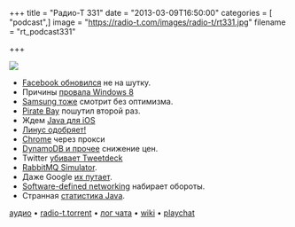 +++
title = "Радио-Т 331"
date = "2013-03-09T16:50:00"
categories = [ "podcast",]
image = "https://radio-t.com/images/radio-t/rt331.jpg"
filename = "rt_podcast331"

+++

![](https://radio-t.com/images/radio-t/rt331.jpg)

* [Facebook обновился](http://www.bbc.co.uk/news/technology-21698765) не на шутку.
* Причины [провала Windows 8](http://www.zdnet.com/five-reasons-why-windows-8-has-failed-7000012104/)
* [Samsung тоже](http://allthingsd.com/20130308/windows-8-no-better-than-vista-says-samsung-exec/) смотрит без оптимизма.
* [Pirate Bay](http://arstechnica.com/tech-policy/2013/03/fake-headline-of-the-day-the-pirate-bay-moves-to-north-korea/) пошутил второй раз.
* Ждем [Java для iOS](http://www.javaworld.com/javaworld/jw-03-2013/130305-gosling-sees-potential-for-java-ios-in-static-jni.html)
* [Линус одобряет!](http://www.theregister.co.uk/2013/03/05/torvalds_may_adopt_google_chromebook/)
* [Chrome](http://news.cnet.com/8301-1023_3-57572977-93/chrome-for-android-gets-server-accelerated-browsing/) через прокси
* [DynamoDB и прочее](http://www.allthingsdistributed.com/2013/03/dynamodb-one-year-later.html) снижение цен.
* Twitter [убивает Tweetdeck](http://readwrite.com/2013/03/04/twitter-kills-off-tweetdeck-may-2013)
* [RabbitMQ Simulator](http://blogs.vmware.com/vfabric/2013/03/introducing-the-rabbitmq-simulator-video-open-source-bits.html).
* Даже Google [их путает](http://thenextweb.com/shareables/2013/03/02/even-google-cant-remember-that-the-samsung-chromebook-isnt-a-macbook-air/).
* [Software-defined networking](http://www.zdnet.com/software-defined-networking-virtualizations-last-mile-7000012181/) набирает обороты.
* Странная [статистика Java](http://plumbr.eu/blog/most-popular-java-environments).

[аудио](https://cdn.radio-t.com/rt_podcast331.mp3) • [radio-t.torrent](https://cdn.radio-t.com/torrents/rt_podcast331.mp3.torrent) • [лог чата](http://chat.radio-t.com/logs/radio-t-331.html) • [wiki](http://wiki.radio-t.com/%D0%92%D1%8B%D0%BF%D1%83%D1%81%D0%BA_331) • [playchat](http://playchat.radio-t.com/?vol=331)<audio src="https://cdn.radio-t.com/rt_podcast331.mp3" preload="none"></audio>